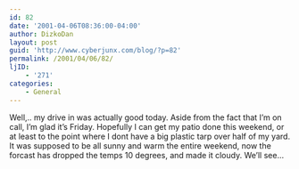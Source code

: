 ```yaml
---
id: 82
date: '2001-04-06T08:36:00-04:00'
author: DizkoDan
layout: post
guid: 'http://www.cyberjunx.com/blog/?p=82'
permalink: /2001/04/06/82/
ljID:
    - '271'
categories:
    - General
---
```


Well,.. my drive in was actually good today. Aside from the fact that I’m on call, I’m glad it’s Friday. Hopefully I can get my patio done this weekend, or at least to the point where I dont have a big plastic tarp over half of my yard. It was supposed to be all sunny and warm the entire weekend, now the forcast has dropped the temps 10 degrees, and made it cloudy. We’ll see…